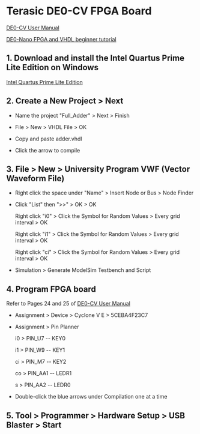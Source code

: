 # Terasic DE0-CV FPGA Board

[DE0-CV User Manual](https://www.intel.com/content/dam/altera-www/global/en_US/portal/dsn/42/doc-us-dsnbk-42-1504012210-de0-cv-user-manual.pdf)

[DE0-Nano FPGA and VHDL beginner tutorial](https://compectroner.wordpress.com/2016/07/14/first-blog-postde0-nano-fpga-and-vhdl-beginner-tutorial/)

## 1. Download and install the Intel Quartus Prime Lite Edition on Windows

[Intel Quartus Prime Lite Edition](https://www.intel.com/content/www/us/en/software/programmable/quartus-prime/download.html)

## 2. Create a New Project > Next

* Name the project "Full_Adder" > Next > Finish

* File > New > VHDL File > OK

* Copy and paste adder.vhdl

* Click the arrow to compile

## 3. File > New > University Program VWF (Vector Waveform File)

* Right click the space under "Name" > Insert Node or Bus > Node Finder

* Click "List" then ">>" > OK > OK

  Right click "i0" > Click the Symbol for Random Values > Every grid interval > OK

  Right click "i1" > Click the Symbol for Random Values > Every grid interval > OK

  Right click "ci" > Click the Symbol for Random Values > Every grid interval > OK

* Simulation > Generate ModelSim Testbench and Script

## 4. Program FPGA board

Refer to Pages 24 and 25 of [DE0-CV User Manual](https://www.intel.com/content/dam/altera-www/global/en_US/portal/dsn/42/doc-us-dsnbk-42-1504012210-de0-cv-user-manual.pdf)

* Assignment > Device > Cyclone V E > 5CEBA4F23C7

* Assignment > Pin Planner

  i0 > PIN_U7 -- KEY0

  i1 > PIN_W9 -- KEY1

  ci > PIN_M7 -- KEY2

  co > PIN_AA1 -- LEDR1
  
  s > PIN_AA2 -- LEDR0
  
* Double-click the blue arrows under Compilation one at a time

## 5. Tool > Programmer > Hardware Setup > USB Blaster > Start

